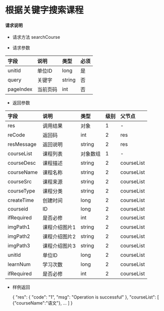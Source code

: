 # 根据关键字搜索课程

#### **请求说明**

* 请求方法 searchCourse

* 请求参数

| 字段 | 说明 | 类型 | 必须 |
| :--- | :--- | :--- | :--- |
| unitId| 单位ID | long | 是 |
| query | 关键字 | string | 否 |
| pageIndex| 当前页码 | int | 否 |

* 返回参数

| 字段 | 说明 | 类型 | 级别 | 父节点 |
| :--- | :--- | :--- | :--- | :--- |
| res | 调用结果 | 对象 | 1 | - |
| reCode | 返回码| int | 2 | res |
| resMessage| 返回说明 | string | 2 | res |
| courseList| 课程列表 | 对象数组 | 1 | - |
| courseDesc| 课程描述 | string | 2 |courseList|
| courseName| 课程名称 | string | 2 |courseList|
| courseSrc| 课程来源 | string | 2 |courseList|
| courseType| 课程分类 | string | 2 |courseList|
| createTime| 创建时间 | long| 2 |courseList|
| courseid| ID | long | 2 |courseList|
| ifRequired | 是否必修 | int | 2 |courseList|
| imgPath1| 课程介绍图片1 | string | 2 |courseList|
| imgPath2| 课程介绍图片2 | string | 2 |courseList|
| imgPath3| 课程介绍图片3 | string | 2 |courseList|
| unitId| 单位ID | long | 2 |courseList|
| learnNum| 学习次数 | long | 2 |courseList|
| ifRequired | 是否必修 | int | 2 |courseList|

* 样例返回

    
    {
        "res": 
            {
                "code": "1", 
                "msg": "Operation is successful"
            },
            "courseList":
            [
               {"courseName":"语文"},
                ...
            ] 
    }


